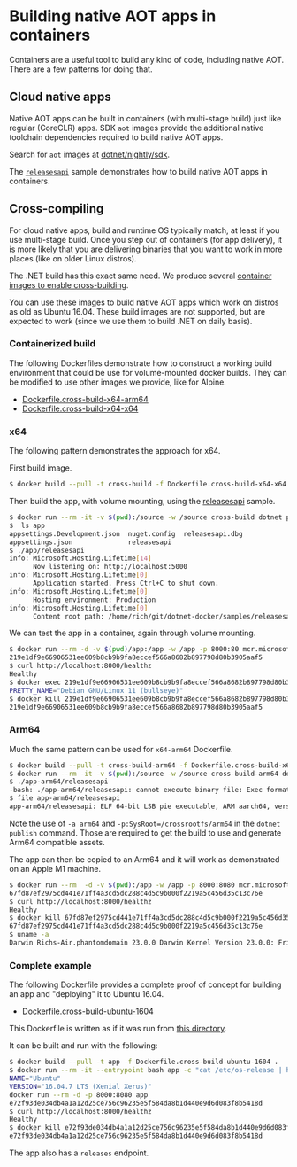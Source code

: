 # Building native AOT apps in containers

Containers are a useful tool to build any kind of code, including native AOT. There are a few patterns for doing that.

## Cloud native apps

Native AOT apps can be built in containers (with multi-stage build) just like regular (CoreCLR) apps. SDK `aot` images provide the additional native toolchain dependencies required to build native AOT apps.

Search for `aot` images at [dotnet/nightly/sdk](https://mcr.microsoft.com/en-us/product/dotnet/nightly/sdk/tags).

The [`releasesapi`](https://github.com/dotnet/dotnet-docker/blob/main/samples/releasesapi/README.md) sample demonstrates how to build native AOT apps in containers.

## Cross-compiling

For cloud native apps, build and runtime OS typically match, at least if you use multi-stage build. Once you step out of containers (for app delivery), it is more likely that you are delivering binaries that you want to work in more places (like on older Linux distros).

The .NET build has this exact same need. We produce several [container images to enable cross-building](https://github.com/dotnet/runtime/blob/main/docs/workflow/building/coreclr/linux-instructions.md).

You can use these images to build native AOT apps which work on distros as old as Ubuntu 16.04. These build images are not supported, but are expected to work (since we use them to build .NET on daily basis).

### Containerized build

The following Dockerfiles demonstrate how to construct a working build environment that could be use for volume-mounted docker builds. They can be modified to use other images we provide, like for Alpine.

- [Dockerfile.cross-build-x64-arm64](Dockerfile.cross-build-x64-arm64)
- [Dockerfile.cross-build-x64-x64](Dockerfile.cross-build-x64-arm64)

### x64

The following pattern demonstrates the approach for x64.

First build image.

```bash
$ docker build --pull -t cross-build -f Dockerfile.cross-build-x64-x64 .
```

Then build the app, with volume mounting, using the [releasesapi](https://github.com/dotnet/dotnet-docker/tree/main/samples/releasesapi) sample.

```bash
$ docker run --rm -it -v $(pwd):/source -w /source cross-build dotnet publish -o app -p:SysRoot=/crossrootfs/x64 -p:LinkerFlavor=lld releasesapi.csproj
$  ls app
appsettings.Development.json  nuget.config  releasesapi.dbg
appsettings.json              releasesapi
$ ./app/releasesapi
info: Microsoft.Hosting.Lifetime[14]
      Now listening on: http://localhost:5000
info: Microsoft.Hosting.Lifetime[0]
      Application started. Press Ctrl+C to shut down.
info: Microsoft.Hosting.Lifetime[0]
      Hosting environment: Production
info: Microsoft.Hosting.Lifetime[0]
      Content root path: /home/rich/git/dotnet-docker/samples/releasesapi
```

We can test the app in a container, again through volume mounting.

```bash
$ docker run --rm -d -v $(pwd)/app:/app -w /app -p 8000:80 mcr.microsoft.com/dotnet/runtime-deps:6.0 ./releasesapi
219e1df9e66906531ee609b8cb9b9fa8eccef566a8682b897798d80b3905aaf5
$ curl http://localhost:8000/healthz
Healthy
$ docker exec 219e1df9e66906531ee609b8cb9b9fa8eccef566a8682b897798d80b3905aaf5 cat /etc/os-release | head -n 1
PRETTY_NAME="Debian GNU/Linux 11 (bullseye)"
$ docker kill 219e1df9e66906531ee609b8cb9b9fa8eccef566a8682b897798d80b3905aaf5
219e1df9e66906531ee609b8cb9b9fa8eccef566a8682b897798d80b3905aaf5
```

### Arm64

Much the same pattern can be used for `x64-arm64` Dockerfile.


```bash
$ docker build --pull -t cross-build-arm64 -f Dockerfile.cross-build-x64-arm64 .
$ docker run --rm -it -v $(pwd):/source -w /source cross-build-arm64 dotnet publish -a arm64 -o app-arm64 -p:SysRoot=/crossrootfs/arm64 -p:LinkerFlavor=lld releasesapi.csproj
$ ./app-arm64/releasesapi
-bash: ./app-arm64/releasesapi: cannot execute binary file: Exec format error
$ file app-arm64/releasesapi
app-arm64/releasesapi: ELF 64-bit LSB pie executable, ARM aarch64, version 1 (SYSV), dynamically linked, interpreter /lib/ld-linux-aarch64.so.1, for GNU/Linux 3.7.0, BuildID[sha1]=72212bcbd040059f1c2e6d55f640d52f7cbe2faf, stripped
```

Note the use of `-a arm64` and `-p:SysRoot=/crossrootfs/arm64` in the `dotnet publish` command. Those are required to get the build to use and generate Arm64 compatible assets.

The app can then be copied to an Arm64 and it will work as demonstrated on an Apple M1 machine.

```bash
$ docker run --rm  -d -v $(pwd):/app -w /app -p 8000:8080 mcr.microsoft.com/dotnet/nightly/runtime-deps:8.0-jammy-chiseled-aot ./releasesapi
67fd87ef2975cd441e71ff4a3cd5dc288c4d5c9b000f2219a5c456d35c13c76e
$ curl http://localhost:8000/healthz
Healthy
$ docker kill 67fd87ef2975cd441e71ff4a3cd5dc288c4d5c9b000f2219a5c456d35c13c76e
67fd87ef2975cd441e71ff4a3cd5dc288c4d5c9b000f2219a5c456d35c13c76e
$ uname -a
Darwin Richs-Air.phantomdomain 23.0.0 Darwin Kernel Version 23.0.0: Fri Sep 15 14:41:34 PDT 2023; root:xnu-10002.1.13~1/RELEASE_ARM64_T8103 arm64
```

### Complete example

The following Dockerfile provides a complete proof of concept for building an app and "deploying" it to Ubuntu 16.04.

- [Dockerfile.cross-build-ubuntu-1604](Dockerfile.cross-build-ubuntu-1604)

This Dockerfile is written as if it was run from [this directory](https://github.com/dotnet/dotnet-docker/tree/main/samples/releasesapi).

It can be built and run with the following:

```bash
$ docker build --pull -t app -f Dockerfile.cross-build-ubuntu-1604 .
$ docker run --rm -it --entrypoint bash app -c "cat /etc/os-release | head -n 2"
NAME="Ubuntu"
VERSION="16.04.7 LTS (Xenial Xerus)"
docker run --rm -d -p 8000:8080 app
e72f93de034db4a1a12d25ce756c96235e5f584da8b1d440e9d6d083f8b5418d
$ curl http://localhost:8000/healthz
Healthy
$ docker kill e72f93de034db4a1a12d25ce756c96235e5f584da8b1d440e9d6d083f8b5418d
e72f93de034db4a1a12d25ce756c96235e5f584da8b1d440e9d6d083f8b5418d
```

The app also has a `releases` endpoint.
